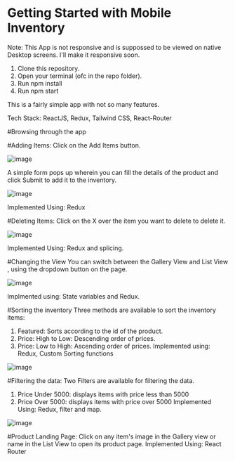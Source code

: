 # Getting Started with Mobile Inventory

Note: This App is not responsive and is suppossed to be viewed on native Desktop screens. I'll make it responsive soon.

1. Clone this repository.
2. Open your terminal (ofc in the repo folder).
3. Run npm install
4. Run npm start

This is a fairly simple app with not so many features.

Tech Stack: ReactJS, Redux, Tailwind CSS, React-Router

#Browsing through the app

#Adding Items:
Click on the Add Items button.

![image](https://user-images.githubusercontent.com/71935782/176692740-c35aeabf-14e7-4654-94dd-e0906824f4ac.png)

A simple form pops up wherein you can fill the details of the product and click Submit to add it to the inventory.

![image](https://user-images.githubusercontent.com/71935782/176694855-1d931a62-796d-490d-9509-adc8faf4cd34.png)

Implemented Using: Redux

#Deleting Items:
Click on the X over the item you want to delete to delete it.

![image](https://user-images.githubusercontent.com/71935782/176693177-a383d2fc-9447-4403-9cfc-02a147a4e26e.png)

Implemented Using: Redux and splicing.

#Changing the View
You can switch between the Gallery View and List View , using the dropdown button on the page.

![image](https://user-images.githubusercontent.com/71935782/176693346-5aaf77b8-07e2-462f-8a51-79ef75900450.png)

Implmented using: State variables and Redux.

#Sorting the inventory
Three methods are available to sort the inventory items:
1. Featured: Sorts according to the id of the product.
2. Price: High to Low: Descending order of prices.
3. Price: Low to High: Ascending order of prices.
Implemented using: Redux, Custom Sorting functions

![image](https://user-images.githubusercontent.com/71935782/176693702-46263c88-a25f-4776-968b-98707d7b6f46.png)

#Filtering the data:
Two Filters are available for filtering the data.
1. Price Under 5000: displays items with price less than 5000
2. Price Over 5000: displays items with price over 5000
Implemented Using: Redux, filter and map.

![image](https://user-images.githubusercontent.com/71935782/176694010-cd93cb28-b119-4406-bf7b-1d1994988cf2.png)

#Product Landing Page:
Click on any item's image in the Gallery view or name in the List View to open its product page.
Implemented Using: React Router

